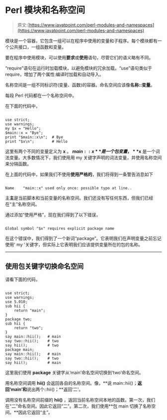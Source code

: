 # Perl 模块和名称空间

> 原文:[https://www.javatpoint.com/perl-modules-and-namespaces](https://www.javatpoint.com/perl-modules-and-namespaces)

模块是一个容器，它包含一组可以在程序中使用的变量和子程序。每个模块都有一个公共接口，一组函数和变量。

要在程序中使用模块，可以使用**要求**或**使用**语句，尽管它们的语义略有不同。

“require”语句在运行时加载模块，以避免模块的冗余加载。“use”语句类似于 require，增加了两个属性:编译时加载和自动导入。

名称空间是一组不同标识符(变量、函数)的容器。命名空间应该像**名称::变量**。

每段 Perl 代码都在一个名称空间中。

在下面的代码中，

```

use strict;
use warnings;
my $x = "Hello";
$main::x = "Bye";
print "$main::x\n";  # Bye
print "$x\n";        # Hello

```

这里有两个不同的变量定义为 **x** 。 **$main::x** 是一个包变量， **$x** 是一个词法变量。大多数情况下，我们使用用 my 关键字声明的词法变量，并使用名称空间来分隔函数。

在上面的代码中，如果我们不使用**使用严格的**，我们将得到一条警告消息如下

```

Name 	"main::x" used only once: possible typo at line..

```

主**主**是当前脚本和当前变量的名称空间。我们还没有写任何东西，但我们已经在“主”名称空间。

通过添加“使用严格”，现在我们得到了以下错误，

```

Global symbol "$x" requires explicit package name

```

在这个错误中，我们得到了一个新词“package”。它表明我们在声明变量之前忘记使用' my '关键字，但实际上它表明我们应该提供变量所在的包的名称。

* * *

## 使用包关键字切换命名空间

请看下面的代码，

```

use strict;
use warnings;
use 5.010;
sub hii {
    return "main";
}
package two;
sub hii {
    return "two";
} 
say main::hii();   # main
say two::hii();    # two
say hii();         # two
package main;
say main::hii();   # main
say two::hii();    # two
say hii();         # main

```

这里我们使用 **package** 关键字从‘main’命名空间切换到‘two’命名空间。

用名称空间调用 **hii()** 会返回各自的名称空间。像，**说 main::hii()；**返回‘main’和**说出两个::hii()；**返回‘二’。

调用没有名称空间前缀的 **hii()** ，返回当前名称空间本地的函数。第一次，我们在“二”命名空间。因此它返回“二”。第二次，我们使用**包 main 切换了名称空间。**因此它返回“主”。
